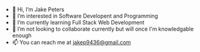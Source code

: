 - 👋 Hi, I’m Jake Peters
- 👀 I’m interested in Software Developent and Programming
- 🌱 I’m currently learning Full Stack Web Development
- 💞️ I’m not looking to collaborate currently but will once I'm knowledgable enough
- 📫 You can reach me at jakep9436@gmail.com

<!---
JakeFrmSt8Farm/JakeFrmSt8Farm is a ✨ special ✨ repository because its `README.md` (this file) appears on your GitHub profile.
You can click the Preview link to take a look at your changes.
--->
